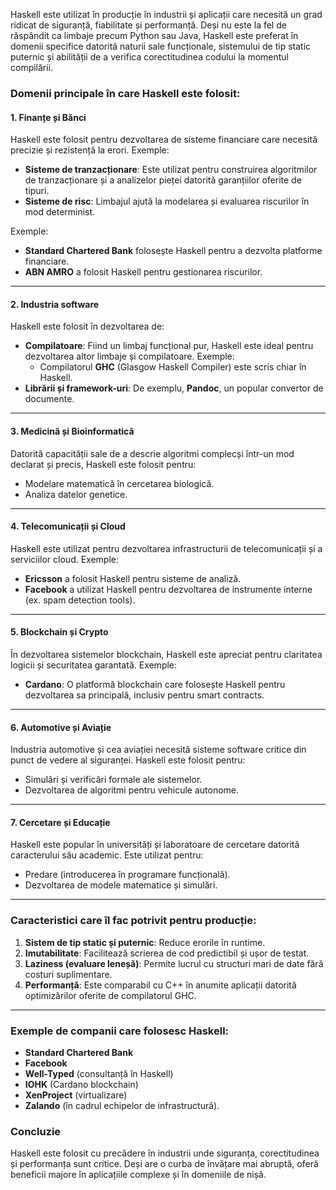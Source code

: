 Haskell este utilizat în producție în industrii și aplicații care necesită un grad ridicat de siguranță, fiabilitate și performanță. Deși nu este la fel de răspândit ca limbaje precum Python sau Java, Haskell este preferat în domenii specifice datorită naturii sale funcționale, sistemului de tip static puternic și abilității de a verifica corectitudinea codului la momentul compilării.

### Domenii principale în care Haskell este folosit:

#### 1. **Finanțe și Bănci**
Haskell este folosit pentru dezvoltarea de sisteme financiare care necesită precizie și rezistență la erori. Exemple:
- **Sisteme de tranzacționare**: Este utilizat pentru construirea algoritmilor de tranzacționare și a analizelor pieței datorită garanțiilor oferite de tipuri.
- **Sisteme de risc**: Limbajul ajută la modelarea și evaluarea riscurilor în mod determinist.

Exemple:
- **Standard Chartered Bank** folosește Haskell pentru a dezvolta platforme financiare.
- **ABN AMRO** a folosit Haskell pentru gestionarea riscurilor.

---

#### 2. **Industria software**
Haskell este folosit în dezvoltarea de:
- **Compilatoare**: Fiind un limbaj funcțional pur, Haskell este ideal pentru dezvoltarea altor limbaje și compilatoare. Exemple:
  - Compilatorul **GHC** (Glasgow Haskell Compiler) este scris chiar în Haskell.
- **Librării și framework-uri**: De exemplu, **Pandoc**, un popular convertor de documente.

---

#### 3. **Medicină și Bioinformatică**
Datorită capacității sale de a descrie algoritmi complecși într-un mod declarat și precis, Haskell este folosit pentru:
- Modelare matematică în cercetarea biologică.
- Analiza datelor genetice.

---

#### 4. **Telecomunicații și Cloud**
Haskell este utilizat pentru dezvoltarea infrastructurii de telecomunicații și a serviciilor cloud. Exemple:
- **Ericsson** a folosit Haskell pentru sisteme de analiză.
- **Facebook** a utilizat Haskell pentru dezvoltarea de instrumente interne (ex. spam detection tools).

---

#### 5. **Blockchain și Crypto**
În dezvoltarea sistemelor blockchain, Haskell este apreciat pentru claritatea logicii și securitatea garantată. Exemple:
- **Cardano**: O platformă blockchain care folosește Haskell pentru dezvoltarea sa principală, inclusiv pentru smart contracts.

---

#### 6. **Automotive și Aviație**
Industria automotive și cea aviației necesită sisteme software critice din punct de vedere al siguranței. Haskell este folosit pentru:
- Simulări și verificări formale ale sistemelor.
- Dezvoltarea de algoritmi pentru vehicule autonome.

---

#### 7. **Cercetare și Educație**
Haskell este popular în universități și laboratoare de cercetare datorită caracterului său academic. Este utilizat pentru:
- Predare (introducerea în programare funcțională).
- Dezvoltarea de modele matematice și simulări.

---

### Caracteristici care îl fac potrivit pentru producție:
1. **Sistem de tip static și puternic**: Reduce erorile în runtime.
2. **Imutabilitate**: Facilitează scrierea de cod predictibil și ușor de testat.
3. **Laziness (evaluare leneșă)**: Permite lucrul cu structuri mari de date fără costuri suplimentare.
4. **Performanță**: Este comparabil cu C++ în anumite aplicații datorită optimizărilor oferite de compilatorul GHC.

---

### Exemple de companii care folosesc Haskell:
- **Standard Chartered Bank**
- **Facebook**
- **Well-Typed** (consultanță în Haskell)
- **IOHK** (Cardano blockchain)
- **XenProject** (virtualizare)
- **Zalando** (în cadrul echipelor de infrastructură).

### Concluzie
Haskell este folosit cu precădere în industrii unde siguranța, corectitudinea și performanța sunt critice. Deși are o curba de învățare mai abruptă, oferă beneficii majore în aplicațiile complexe și în domeniile de nișă.

